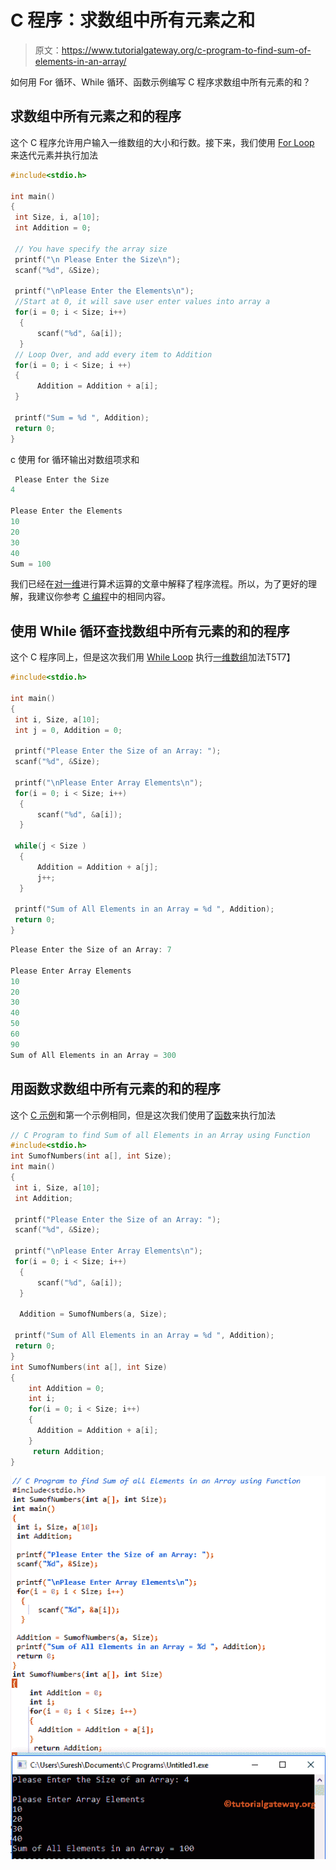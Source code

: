 # C 程序：求数组中所有元素之和

> 原文：<https://www.tutorialgateway.org/c-program-to-find-sum-of-elements-in-an-array/>

如何用 For 循环、While 循环、函数示例编写 C 程序求数组中所有元素的和？

## 求数组中所有元素之和的程序

这个 C 程序允许用户输入一维数组的大小和行数。接下来，我们使用 [For Loop](https://www.tutorialgateway.org/for-loop-in-c-programming/) 来迭代元素并执行加法

```c
#include<stdio.h>

int main()
{
 int Size, i, a[10];
 int Addition = 0;

 // You have specify the array size 
 printf("\n Please Enter the Size\n");
 scanf("%d", &Size);

 printf("\nPlease Enter the Elements\n");
 //Start at 0, it will save user enter values into array a 
 for(i = 0; i < Size; i++)
  {
      scanf("%d", &a[i]);
  }
 // Loop Over, and add every item to Addition 
 for(i = 0; i < Size; i ++)
 {
      Addition = Addition + a[i]; 
 }

 printf("Sum = %d ", Addition);
 return 0;
}
```

c 使用 for 循环输出对数组项求和

```c
 Please Enter the Size
4

Please Enter the Elements
10
20
30
40
Sum = 100 
```

我们已经在[对一维](https://www.tutorialgateway.org/c-program-to-perform-arithmetic-operations-on-arrays/ "C Program to Perform Arithmetic Operations on Arrays")进行算术运算的文章中解释了程序流程。所以，为了更好的理解，我建议你参考 [C 编程](https://www.tutorialgateway.org/c-programming/)中的相同内容。

## 使用 While 循环查找数组中所有元素的和的程序

这个 C 程序同上，但是这次我们用 [While Loop](https://www.tutorialgateway.org/while-loop-in-c/) 执行[一维数组](https://www.tutorialgateway.org/array-in-c/)加法T5T7】

```c
#include<stdio.h>

int main()
{
 int i, Size, a[10];
 int j = 0, Addition = 0;

 printf("Please Enter the Size of an Array: ");
 scanf("%d", &Size);

 printf("\nPlease Enter Array Elements\n");
 for(i = 0; i < Size; i++)
  {
      scanf("%d", &a[i]);
  }

 while(j < Size )
  {
      Addition = Addition + a[j]; 
      j++; 
  }

 printf("Sum of All Elements in an Array = %d ", Addition);
 return 0;
}
```

```c
Please Enter the Size of an Array: 7

Please Enter Array Elements
10
20
30
40
50
60
90
Sum of All Elements in an Array = 300 
```

## 用函数求数组中所有元素的和的程序

这个 [C 示例](https://www.tutorialgateway.org/c-programming-examples/)和第一个示例相同，但是这次我们使用了[函数](https://www.tutorialgateway.org/functions-in-c/)来执行加法

```c
// C Program to find Sum of all Elements in an Array using Function
#include<stdio.h>
int SumofNumbers(int a[], int Size);
int main()
{
 int i, Size, a[10];
 int Addition;

 printf("Please Enter the Size of an Array: ");
 scanf("%d", &Size);

 printf("\nPlease Enter Array Elements\n");
 for(i = 0; i < Size; i++)
  {
      scanf("%d", &a[i]);
  }

  Addition = SumofNumbers(a, Size);

 printf("Sum of All Elements in an Array = %d ", Addition);
 return 0;
} 
int SumofNumbers(int a[], int Size)
{
	int Addition = 0;
	int i;
 	for(i = 0; i < Size; i++)
 	{
      Addition = Addition + a[i]; 
 	}
	 return Addition;	
}
```

![C Program to find Sum of all Elements in an Array 3](img/1b588a2dd10ae3893f123deba9f87e99.png)